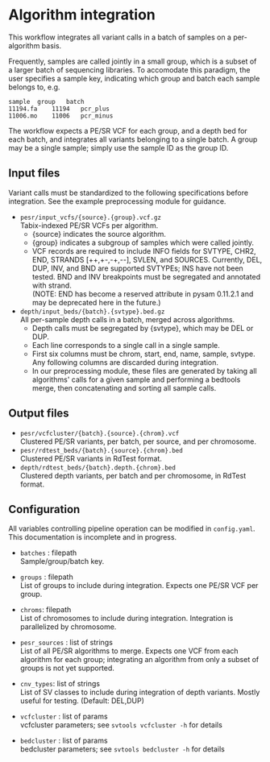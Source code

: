 # Algorithm integration

This workflow integrates all variant calls in a batch of samples on a
per-algorithm basis.

Frequently, samples are called jointly in a small group, which is a subset of a
larger batch of sequencing libraries. To accomodate this paradigm, the user
specifies a sample key, indicating which group and batch each sample belongs
to, e.g.

```
sample	group	batch
11194.fa	11194	pcr_plus
11006.mo	11006	pcr_minus
```

The workflow expects a PE/SR VCF for each group, and a depth bed for each
batch, and integrates all variants belonging to a single batch. A group may be
a single sample; simply use the sample ID as the group ID.

## Input files

Variant calls must be standardized to the following specifications before
integration. See the example preprocessing module for guidance.

* `pesr/input_vcfs/{source}.{group}.vcf.gz`  
    Tabix-indexed PE/SR VCFs per algorithm. 
    - {source} indicates the source algorithm.
    - {group} indicates a subgroup of samples which were called jointly.
    - VCF records are required to include INFO fields for SVTYPE, CHR2, END,
      STRANDS [++,+-,-+,--], SVLEN, and SOURCES.  Currently, DEL, DUP, INV, and
      BND are supported SVTYPEs; INS have not been tested. BND and INV
      breakpoints must be segregated and annotated with strand.  
      (NOTE: END has become a reserved attribute in pysam 0.11.2.1 and may be
      deprecated here in the future.)
* `depth/input_beds/{batch}.{svtype}.bed.gz`  
    All per-sample depth calls in a batch, merged across algorithms.
    - Depth calls must be segregated by {svtype}, which may be DEL or DUP.
    - Each line corresponds to a single call in a single sample.
    - First six columns must be chrom, start, end, name, sample, svtype. Any
      following columns are discarded during integration.
    - In our preprocessing module, these files are generated by taking all
      algorithms' calls for a given sample and performing a bedtools merge,
      then concatenating and sorting all sample calls.

## Output files

* `pesr/vcfcluster/{batch}.{source}.{chrom}.vcf`  
    Clustered PE/SR variants, per batch, per source, and per chromosome.
* `pesr/rdtest_beds/{batch}.{source}.{chrom}.bed`  
    Clustered PE/SR variants in RdTest format. 
* `depth/rdtest_beds/{batch}.depth.{chrom}.bed`  
    Clustered depth variants, per batch and per chromosome, in RdTest format.

## Configuration

All variables controlling pipeline operation can be modified in `config.yaml`.
This documentation is incomplete and in progress.

* `batches` : filepath  
    Sample/group/batch key.

* `groups` : filepath  
    List of groups to include during integration. Expects one PE/SR VCF per
    group.

* `chroms`: filepath  
    List of chromosomes to include during integration. Integration is
    parallelized by chromosome.

* `pesr_sources` : list of strings  
    List of all PE/SR algorithms to merge. Expects one VCF from each algorithm
    for each group; integrating an algorithm from only a subset of groups is
    not yet supported.

* `cnv_types`: list of strings  
    List of SV classes to include during integration of depth variants.
    Mostly useful for testing. (Default: DEL,DUP)

* `vcfcluster` : list of params  
    vcfcluster parameters; see `svtools vcfcluster -h` for details

* `bedcluster` : list of params  
    bedcluster parameters; see `svtools bedcluster -h` for details
